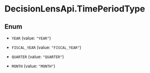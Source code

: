 # DecisionLensApi.TimePeriodType

## Enum


* `YEAR` (value: `"YEAR"`)

* `FISCAL_YEAR` (value: `"FISCAL_YEAR"`)

* `QUARTER` (value: `"QUARTER"`)

* `MONTH` (value: `"MONTH"`)


